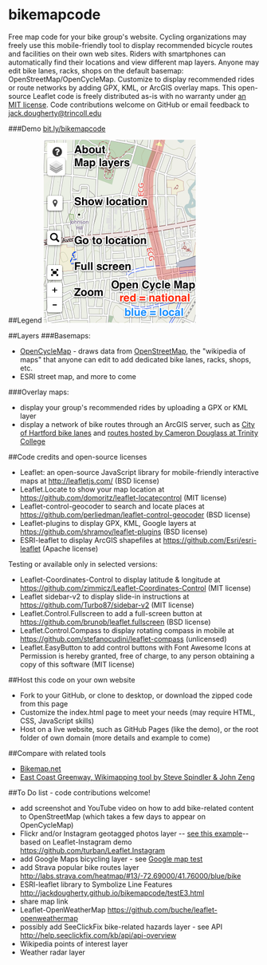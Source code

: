 bikemapcode
===========

Free map code for your bike group's website. Cycling organizations may freely use this mobile-friendly tool to display recommended bicycle routes and facilities on their own web sites. Riders with smartphones can automatically find their locations and view different map layers. Anyone may edit bike lanes, racks, shops on the default basemap: OpenStreetMap/OpenCycleMap. Customize to display recommended rides or route networks by adding GPX, KML, or ArcGIS overlay maps. This open-source Leaflet code is freely distributed as-is with no warranty under [an MIT license](https://raw.githubusercontent.com/JackDougherty/bikemapcode/master/LICENSE). Code contributions welcome on GitHub or email feedback to [jack.dougherty@trincoll.edu](mailto:jack.dougherty@trincoll.edu)

###Demo
[bit.ly/bikemapcode](http://jackdougherty.github.io/bikemapcode)

##Legend
![legend](https://raw.githubusercontent.com/JackDougherty/bikemapcode/master/legend.png "legend")

##Layers
###Basemaps:
- [OpenCycleMap](http://www.opencyclemap.org/) - draws data from [OpenStreetMap](http://www.openstreetmap.org/), the "wikipedia of maps" that anyone can edit to add dedicated bike lanes, racks, shops, etc.
- ESRI street map, and more to come

###Overlay maps:
- display your group's recommended rides by uploading a GPX or KML layer
- display a network of bike routes through an ArcGIS server, such as [City of Hartford bike lanes](http://gis1.hartford.gov/arcgis/rest/services/OpenData_Community/MapServer/9) and [routes hosted by Cameron Douglass at Trinity College](http://services1.arcgis.com/5rblLCKLgS4Td60j/ArcGIS/rest/services/04212014online/FeatureServer)

##Code credits and open-source licenses
- Leaflet: an open-source JavaScript library for mobile-friendly interactive maps at http://leafletjs.com/ (BSD license)
- Leaflet.Locate to show your map location at https://github.com/domoritz/leaflet-locatecontrol (MIT license)
- Leaflet-control-geocoder to search and locate places at https://github.com/perliedman/leaflet-control-geocoder (BSD license)
- Leaflet-plugins to display GPX, KML, Google layers at https://github.com/shramov/leaflet-plugins (BSD license)
- ESRI-leaflet to display ArcGIS shapefiles at https://github.com/Esri/esri-leaflet (Apache license)

Testing or available only in selected versions:
- Leaflet-Coordinates-Control to display latitude & longitude at https://github.com/zimmicz/Leaflet-Coordinates-Control (MIT license)
- Leaflet sidebar-v2 to display slide-in instructions at https://github.com/Turbo87/sidebar-v2 (MIT license)
- Leaflet.Control.Fullscreen to add a full-screen button at https://github.com/brunob/leaflet.fullscreen (BSD license)
- Leaflet.Control.Compass to display rotating compass in mobile at https://github.com/stefanocudini/leaflet-compass (unlicensed)
- Leaflet.EasyButton to add control buttons with Font Awesome Icons at Permission is hereby granted, free of charge, to any person obtaining a copy of this software (MIT license)

##Host this code on your own website
- Fork to your GitHub, or clone to desktop, or download the zipped code from this page
- Customize the index.html page to meet your needs (may require HTML, CSS, JavaScript skills)
- Host on a live website, such as GitHub Pages (like the demo), or the root folder of own domain (more details and example to come)

##Compare with related tools
- [Bikemap.net](http://bikemap.net/en)
- [East Coast Greenway, Wikimapping tool by Steve Spindler & John Zeng](http://map.greenway.org/)

##To Do list - code contributions welcome!
- add screenshot and YouTube video on how to add bike-related content to OpenStreetMap (which takes a few days to appear on OpenCycleMap)
- Flickr and/or Instagram geotagged photos layer -- [see this example](http://jackdougherty.github.io/Leaflet.Instagram/examples/)-- based on Leaflet-Instagram demo https://github.com/turban/Leaflet.Instagram
- add Google Maps bicycling layer - see [Google map test](http://jackdougherty.github.io/bikemapcode/testG.html)
- add Strava popular bike routes layer http://labs.strava.com/heatmap/#13/-72.69000/41.76000/blue/bike
- ESRI-leaflet library to Symbolize Line Features http://jackdougherty.github.io/bikemapcode/testE3.html
- share map link
- Leaflet-OpenWeatherMap https://github.com/buche/leaflet-openweathermap
- possibly add SeeClickFix bike-related hazards layer - see API http://help.seeclickfix.com/kb/api/api-overview
- Wikipedia points of interest layer
- Weather radar layer
